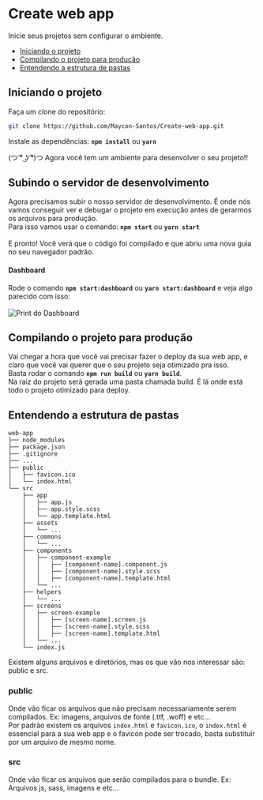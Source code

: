 # Create web app

Inicie seus projetos sem configurar o ambiente.

- [Iniciando o projeto](#Iniciando-o-projeto)
- [Compilando o projeto para produção](#Compilando-o-projeto-para-produção)
- [Entendendo a estrutura de pastas](#Entendendo-a-estrutura-de-pastas)

## Iniciando o projeto

Faça um clone do repositório:
```sh
git clone https://github.com/Maycon-Santos/Create-web-app.git
```

Instale as dependências:
**`npm install`** ou **`yarn`**

(つ ͡° ͜ʖ ͡°)つ Agora você tem um ambiente para desenvolver o seu projeto!!

## Subindo o servidor de desenvolvimento

Agora precisamos subir o nosso servidor de desenvolvimento. É onde nós vamos conseguir ver e debugar o projeto em execução antes de gerarmos os arquivos para produção.
<br /> Para isso vamos usar o comando: **`npm start`** ou **`yarn start`**
<br /> <br /> E pronto! Você verá que o código foi compilado e que abriu uma nova guia no seu navegador padrão.

#### Dashboard

Rode o comando **`npm start:dashboard`** ou **`yarn start:dashboard`** e veja algo parecido com isso:
<br /><br />
![Print do Dashboard](https://i.imgur.com/smj8htxl.png)

## Compilando o projeto para produção

Vai chegar a hora que você vai precisar fazer o deploy da sua web app, e claro que você vai querer que o seu projeto seja otimizado pra isso.
<br /> Basta rodar o comando **`npm run build`** ou **`yarn build`**.
<br /> Na raiz do projeto será gerada uma pasta chamada build. É lá onde está todo o projeto otimizado para deploy.

## Entendendo a estrutura de pastas

```
web-app
├── node_modules
├── package.json
├── .gitignore
├── ...
├── public
│   ├── favicon.ico
│   └── index.html
└── src
    ├── app
    │   ├── app.js
    │   ├── app.style.scss
    │   └── app.template.html
    ├── assets
    │   └── ...
    ├── commons
    │   └── ...
    ├── components
    │   ├── component-example
    │   │   ├── [component-name].component.js
    │   │   ├── [component-name].style.scss
    │   │   ├── [component-name].template.html
    │   └── ...
    ├── helpers
    │   └── ...
    ├── screens
    │   ├── screen-example
    │   │   ├── [screen-name].screen.js
    │   │   ├── [screen-name].style.scss
    │   │   ├── [screen-name].template.html
    │   └── ...
    └── index.js
```

Existem alguns arquivos e diretórios, mas os que vão nos interessar são: public e src.

### public
Onde vão ficar os arquivos que não precisam necessariamente serem compilados. Ex: imagens, arquivos de fonte (.ttf, .woff) e etc...
<br /> Por padrão existem os arquivos `index.html` e `favicon.ico`, o `index.html` é essencial para a sua web app e o favicon pode ser trocado, basta substituir por um arquivo de mesmo nome.

### src
Onde vão ficar os arquivos que serão compilados para o bundle. Ex: Arquivos js, sass, imagens e etc...
